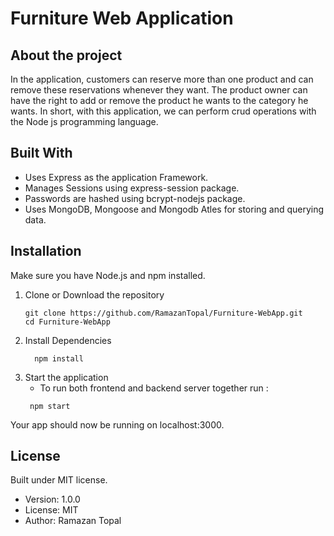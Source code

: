 # Furniture Web Application

## About the project
In the application, customers can reserve more than one product and can remove these reservations whenever they want. 
The product owner can have the right to add or remove the product he wants to the category he wants. In short, with this application,
we can perform crud operations with the Node js programming language.
## Built With
- Uses Express as the application Framework.
- Manages Sessions using express-session package.
- Passwords are hashed using bcrypt-nodejs package.
- Uses MongoDB, Mongoose and Mongodb Atles for storing and querying data.

## Installation
Make sure you have Node.js and npm installed.
 1. Clone or Download the repository
    ```
    git clone https://github.com/RamazanTopal/Furniture-WebApp.git
    cd Furniture-WebApp
    ```
 2. Install Dependencies
    ```
      npm install
    ```
 3. Start the application
    - To run both frontend and backend server together run : 
     ```
      npm start
    ```
 Your app should now be running on localhost:3000.
## License
Built under MIT license.
  - Version: 1.0.0
  - License: MIT
  - Author: Ramazan Topal
